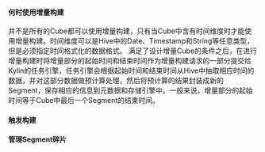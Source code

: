 #### 何时使用增量构建
并不是所有的Cube都可以使用增量构建，只有当Cube中含有时间维度时才能使用增量构建。时间维度可以是Hive中的Date、Timestamp和String等任意类型，但是必须指定时间格式化的数据格式。
满足了设计增量Cube的条件之后，在进行增量构建时将增量部分的起始时间和结束时间作为增量构建请求的一部分提交给Kylin的任务引擎，任务引擎会根据起始时间和结束时间从Hive中抽取相应时间的数据，并对这部分数据做预计算处理，然后将预计算的结果封装成新的Segment，保存相应的信息到元数据和存储引擎中。一般来说，增量部分的起始时间等于Cube中最后一个Segment的结束时间。

#### 触发构建

#### 管理Segment碎片